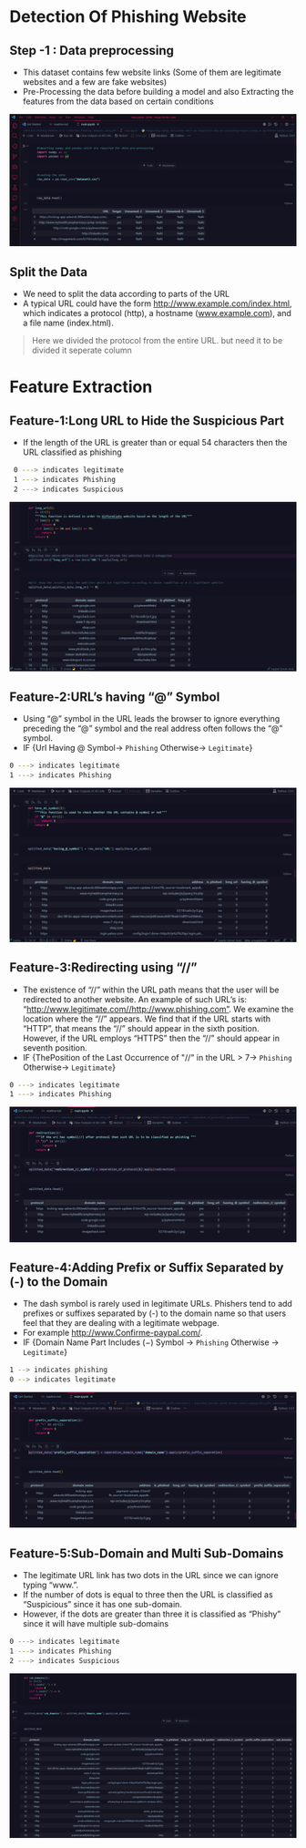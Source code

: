 # Detection Of Phishing Website
## Step -1 : Data preprocessing
- This dataset contains few website links (Some of them are legitimate websites and a few are fake websites)
- Pre-Processing the data before building a model and also Extracting the features from the data based on certain conditions

 ![Alt Text](https://github.com/omkara18/Detection-Phishing-Website-Using-MI/blob/master/Detection_Phishing%20Website_V1.0/photos/preprocessing.png)


## Split the Data
- We need to split the data according to parts of the URL
- A typical URL could have the form http://www.example.com/index.html, which indicates a protocol (http), a hostname (www.example.com), and a file name (index.html).
> Here we divided the protocol from the entire URL. 
> but need it to be divided it seperate column
# Feature Extraction
## Feature-1:Long URL to Hide the Suspicious Part
- If the length of the URL is greater than or equal 54 characters then the URL classified as phishing
```sh
 0 ---> indicates legitimate
 1 ---> indicates Phishing
 2 ---> indicates Suspicious
 ```
 ![Alt Text](https://github.com/omkara18/Detection-Phishing-Website-Using-MI/blob/master/Detection_Phishing%20Website_V1.0/photos/long-url.png)
## Feature-2:URL’s having “@” Symbol
- Using “@” symbol in the URL leads the browser to ignore everything preceding the “@” symbol and the real address often follows the “@” symbol.
- IF {Url Having @ Symbol→ `Phishing` Otherwise→ `Legitimate`}
```sh
0 ---> indicates legitimate
1 ---> indicates Phishing 
```
![Alt Text](https://github.com/omkara18/Detection-Phishing-Website-Using-MI/blob/master/Detection_Phishing%20Website_V1.0/photos/symbol.png)
## Feature-3:Redirecting using “//”
- The existence of “//” within the URL path means that the user will be redirected to another website. An example of such URL’s is: “http://www.legitimate.com//http://www.phishing.com”. We examine the location where the “//” appears. We find that if the URL starts with “HTTP”, that means the “//” should appear in the sixth position. However, if the URL employs “HTTPS” then the “//” should appear in seventh position.
- IF {ThePosition of the Last Occurrence of "//" in the URL > 7→ `Phishing` Otherwise→ `Legitimate`}
```sh
0 ---> indicates legitimate
1 ---> indicates Phishing 
```
![Alt Text](https://github.com/omkara18/Detection-Phishing-Website-Using-MI/blob/master/Detection_Phishing%20Website_V1.0/photos/redirection.png)

## Feature-4:Adding Prefix or Suffix Separated by (-) to the Domain
- The dash symbol is rarely used in legitimate URLs. Phishers tend to add prefixes or suffixes separated by (-) to the domain name so that users feel that they are dealing with a legitimate webpage.
- For example http://www.Confirme-paypal.com/.
- IF {Domain Name Part Includes (−) Symbol → `Phishing` Otherwise → `Legitimate`}
```sh
1 --> indicates phishing
0 --> indicates legitimate
```
![Alt Text](https://github.com/omkara18/Detection-Phishing-Website-Using-MI/blob/master/Detection_Phishing%20Website_V1.0/photos/prefix_suffix.png)

## Feature-5:Sub-Domain and Multi Sub-Domains
- The legitimate URL link has two dots in the URL since we can ignore typing “www.”. 
- If the number of dots is equal to three then the URL is classified as “Suspicious” since it has one sub-domain. 
- However, if the dots are greater than three it is classified as “Phishy” since it will have multiple sub-domains
```sh
0 ---> indicates legitimate
1 ---> indicates Phishing
2 ---> indicates Suspicious
```
![Alt Text](https://github.com/omkara18/Detection-Phishing-Website-Using-MI/blob/master/Detection_Phishing%20Website_V1.0/photos/subdomain.png)


